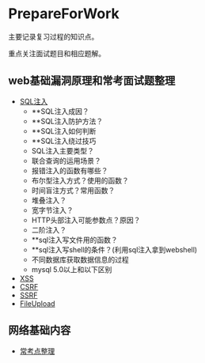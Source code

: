 # PrepareForWork

主要记录复习过程的知识点。

重点关注面试题目和相应题解。


## web基础漏洞原理和常考面试题整理

- [SQL注入](web安全/SQL_Injection.md)
  - **SQL注入成因？
  - **SQL注入防护方法？
  - **SQL注入如何判断
  - **SQL注入绕过技巧
  - SQL注入主要类型？
  - 联合查询的运用场景？
  - 报错注入的函数有哪些？
  - 布尔型注入方式？使用的函数？
  - 时间盲注方式？常用函数？
  - 堆叠注入？
  - 宽字节注入？
  - HTTP头部注入可能参数点？原因？
  - 二阶注入？
  - **sql注入写文件用的函数？
  - **sql注入写shell的条件？(利用sql注入拿到webshell)
  - 不同数据库获取数据信息的过程
  - mysql 5.0以上和以下区别
- [XSS](web安全/XSS.md)
- [CSRF](web安全/CSRF.md)
- [SSRF](web安全/SSRF.md)
- [FileUpload](web安全/FileUpload.md)

## 网络基础内容
- [常考点整理](计网基础/hot-issues-for-network.md)